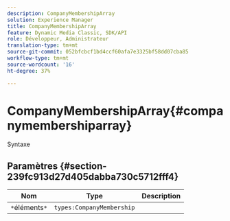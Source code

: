 ```yaml
---
description: CompanyMembershipArray
solution: Experience Manager
title: CompanyMembershipArray
feature: Dynamic Media Classic, SDK/API
role: Développeur, Administrateur
translation-type: tm+mt
source-git-commit: 052bfcbcf1bd4ccf60afa7e3325bf58dd07cba85
workflow-type: tm+mt
source-wordcount: '16'
ht-degree: 37%

---
```



# CompanyMembershipArray{#companymembershiparray}

Syntaxe

## Paramètres {#section-239fc913d27d405dabba730c5712fff4}

| Nom | Type | Description |
|---|---|---|
| `*`éléments`*` | `types:CompanyMembership` |  |

